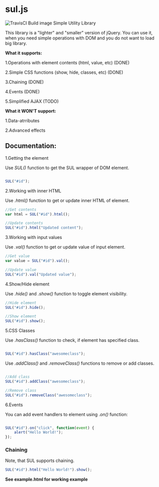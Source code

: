 # sul.js
![TravisCI Build image](https://travis-ci.org/MrOnlineCoder/sul.js.svg?branch=master)
Simple Utility Library

This library is a "lighter" and "smaller" version of jQuery. You can use it, when you need simple operations with DOM and you do not want to load big library.

**What it supports:**

1.Operations with element contents (html, value, etc) (DONE)

2.Simple CSS functions (show, hide, classes, etc) (DONE)

3.Chaining (DONE)

4.Events (DONE)

5.Simplified AJAX (TODO)


**What it WON'T support:**

1.Data-atrributes

2.Advanced effects 

## Documentation:

1.Getting the element

Use *SUL()* function to get the SUL wrapper of DOM element.
```javascript

SUL("#id");

```
2.Working with inner HTML

Use *.html()* function to get or update inner HTML of element.

```javascript
//Get contents
var html = SUL("#id").html();

//Update contents
SUL("#id").html("Updated content");

```

3.Working with input values

Use *.val()* function to get or update value of input element.

```javascript
//Get value
var value = SUL("#id").val();

//Update value
SUL("#id").val("Updated value");
```

4.Show/Hide element

Use *.hide()* and *.show()* function to toggle element visibility.

```javascript
//Hide element
SUL("#id").hide();

//Show element
SUL("#id").show();
```

5.CSS Classes

Use *.hasClass()* function to check, if element has specified class.
```javascript

SUL("#id").hasClass("awesomeclass");

```

Use *.addClass()* and *.removeClass()* functions to remove or add classes.

```javascript

//Add class
SUL("#id").addClass("awesomeclass");

//Remove class
SUL("#id").removeClass("awesomeclass");

```

6.Events

You can add event handlers to element using *.on()* function:

```javascript

SUL("#id").on("click", function(event) {
	alert("Hello World!");
});

```

### Chaining

Note, that SUL supports chaining.

```javascript
SUL("#id").html("Hello World!").show();
```

**See example.html for working example**
